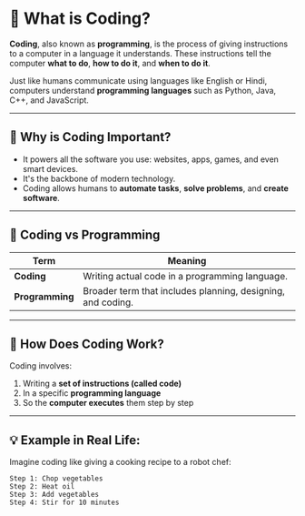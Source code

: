 # 🧠 What is Coding?

**Coding**, also known as **programming**, is the process of giving instructions to a computer in a language it understands. These instructions tell the computer **what to do**, **how to do it**, and **when to do it**.

Just like humans communicate using languages like English or Hindi, computers understand **programming languages** such as Python, Java, C++, and JavaScript.

---

## 🤖 Why is Coding Important?

- It powers all the software you use: websites, apps, games, and even smart devices.
- It's the backbone of modern technology.
- Coding allows humans to **automate tasks**, **solve problems**, and **create software**.

---

## 🧾 Coding vs Programming

| Term         | Meaning |
|--------------|---------|
| **Coding**   | Writing actual code in a programming language. |
| **Programming** | Broader term that includes planning, designing, and coding. |

---

## 🧩 How Does Coding Work?

Coding involves:
1. Writing a **set of instructions (called code)**
2. In a specific **programming language**
3. So the **computer executes** them step by step

---

## 💡 Example in Real Life:

Imagine coding like giving a cooking recipe to a robot chef:

```text
Step 1: Chop vegetables  
Step 2: Heat oil  
Step 3: Add vegetables  
Step 4: Stir for 10 minutes
